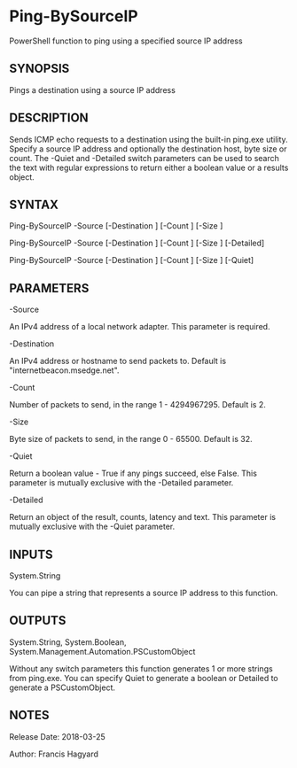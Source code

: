 # Ping-BySourceIP

PowerShell function to ping using a specified source IP address

SYNOPSIS
--------
Pings a destination using a source IP address

DESCRIPTION
-----------
Sends ICMP echo requests to a destination using the built-in ping.exe utility.
Specify a source IP address and optionally the destination host, byte size or count.
The -Quiet and -Detailed switch parameters can be used to search the text with regular
expressions to return either a boolean value or a results object.

SYNTAX
------
Ping-BySourceIP -Source <String> [-Destination <String>] [-Count <Int32>] [-Size <Int32>]
  
Ping-BySourceIP -Source <String> [-Destination <String>] [-Count <Int32>] [-Size <Int32>] [-Detailed]
  
Ping-BySourceIP -Source <String> [-Destination <String>] [-Count <Int32>] [-Size <Int32>] [-Quiet]

PARAMETERS
----------
-Source <String>

An IPv4 address of a local network adapter. This parameter is required.

-Destination <String>

An IPv4 address or hostname to send packets to. Default is "internetbeacon.msedge.net".

-Count <Int32>

Number of packets to send, in the range 1 - 4294967295. Default is 2.

-Size <Int32>

Byte size of packets to send, in the range 0 - 65500. Default is 32.

-Quiet <SwitchParameter>
  
Return a boolean value - True if any pings succeed, else False.
This parameter is mutually exclusive with the -Detailed parameter.

-Detailed <SwitchParameter>

Return an object of the result, counts, latency and text.
This parameter is mutually exclusive with the -Quiet parameter.

INPUTS
------
System.String

You can pipe a string that represents a source IP address to this function.

OUTPUTS
-------
System.String, System.Boolean, System.Management.Automation.PSCustomObject

Without any switch parameters this function generates 1 or more strings from ping.exe.
You can specify Quiet to generate a boolean or Detailed to generate a PSCustomObject.

NOTES
-----
Release Date: 2018-03-25

Author: Francis Hagyard
